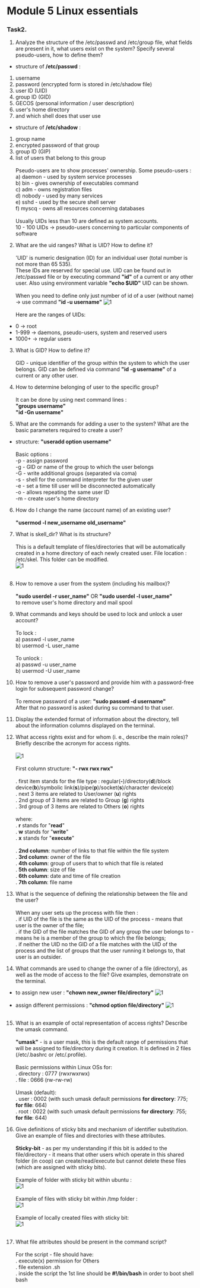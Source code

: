 # Module 5 Linux essentials

### Task2.

1. Analyze the structure of the /etc/passwd and /etc/group file, what fields are
present in it, what users exist on the system? Specify several pseudo-users, how
to define them?

- structure of **/etc/passwd** :</br>
1) username </br>
2) password (encrypted form is stored in /etc/shadow file) </br>
3) user ID (UID) </br>
4) group ID (GID) </br>
5) GECOS (personal information / user description)</br>
6) user's home directory</br>
7) and which shell does that user use </br>

- structure of **/etc/shadow** :</br>
1) group name </br>
2) encrypted password of that group </br>
3) group ID (GIP) </br>
4) list of users that belong to this group</br></br>
Pseudo-users are to show  processes' ownership. Some pseudo-users :</br>
a) daemon - used by system service processes</br>
b) bin - gives ownership of executables command</br>
c) adm - owns registration files</br>
d) nobody - used by many services</br>
e) sshd - used by the secure shell server</br>
f) myscq - owns all resources concerning databases</br></br>
Usually UIDs less than 10 are defined as system accounts.</br>
10 - 100 UIDs -> pseudo-users concerning to particular components of software


2. What are the uid ranges? What is UID? How to define it?</br></br>
'UID' is numeric designation (ID) for an individual user (total number is not more than 65 535).</br>
These IDs are reserved for special use. UID can be found out in /etc/passwd file or by executing command **"id"** of a current or any other user. Also using environment variable **"echo $UID"** UID can be shown.</br></br>
When you need to define only just number of id of a user (without name) -> use command **"id -u username"**
![1](./screenshots/2.png)</br></br>
Here are the ranges of UIDs:
- 0 -> root
- 1-999 -> daemons, pseudo-users, system and reserved users
- 1000+ -> regular users

3. What is GID? How to define it?</br></br>
GID - unique identifier of the group within the system to which the user belongs. GID can be defined via command **"id -g username"** of a current or any other user.

4. How to determine belonging of user to the specific group?</br></br>
It can be done by using next command lines :</br>
 **"groups username"**</br>
 **"id -Gn username"**

5. What are the commands for adding a user to the system? What are the basic
parameters required to create a user?

- structure: **"useradd option username"**</br></br>
  Basic options :</br>
 -p  - assign password</br>
 -g  - GID or name of the group to which the user belongs</br>
 -G  - write additional groups (separated via coma)</br>
 -s  - shell for the command interpreter for the given user</br>
 -e  - set a time till user will be disconnected automatically</br>
 -o  - allows repeating the same user ID</br>
 -m  - create user's home directory</br>


6. How do I change the name (account name) of an existing user?</br></br>**"usermod -l new_username old_username"**


7. What is skell_dir? What is its structure?</br></br>
This is a default template of files/directories that will be automatically created in a home directory of each newly created user. File location : /etc/skel. This folder can be modified. </br>
![1](./screenshots/7.png)</br></br>


8. How to remove a user from the system (including his mailbox)?</br></br>
 **"sudo userdel -r user_name"** OR **"sudo userdel -l user_name"**</br>
 to remove user's home directory and mail spool


9. What commands and keys should be used to lock and unlock a user account?</br></br>
 To lock :</br>
 a) passwd -l user_name</br>
 b) usermod -L user_name</br></br>
 To unlock : </br>
 a) passwd -u user_name</br>
 b) usermod -U user_name

10. How to remove a user's password and provide him with a password-free login for subsequent password change?</br></br>
To remove password of a user: **"sudo passwd -d username"**</br>
After that no password is asked during su command to that user.

11. Display the extended format of information about the directory, tell about the information columns displayed on the terminal.
12. What access rights exist and for whom (i. e., describe the main roles)?
Briefly describe the acronym for access rights.</br></br>
![1](./screenshots/11.png)</br></br>
First column structure: **"- rwx rwx rwx"**</br></br>
. first item stands for the file type : regular(**-**)/directory(**d**)/block device(**b**)/symbolic link(**s**)/pipe(**p**)/socket(**s**)/character device(**c**)</br>
 . next 3 items are related to User/owner (**u**) rights</br>
 . 2nd group of 3 items are related to Group (**g**) rights</br>
 . 3rd group of 3 items are related to Others (**o**) rights</br></br>
 where:</br>
  . **r** stands for "**read**"</br>
  . **w** stands for "**write**"</br>
  . **x** stands for "**execute**"</br></br>
  . **2nd column**: number of links to that file within the file system </br>
  . **3rd column**: owner of the file </br>
  . **4th column**: group of users that to which that file is related </br>
  . **5th column**: size of file </br>
  . **6th column**: date and time of file creation </br>
  . **7th column**: file name </br>

13. What is the sequence of defining the relationship between the file and the user?</br></br>
When any user sets up the process with file then :</br>
 . if UID of the file is the same as the UID of the process - means that user is the owner of the file;</br>
 . if the GID of the file matches the GID of any group the user belongs to - means he is a member of the group to which the file belongs;</br>
 . if neither the UID no the GID of a file matches with the UID of the process and the list of groups that the user running it belongs to, that user is an outsider.


14. What commands are used to change the owner of a file (directory), as well
as the mode of access to the file? Give examples, demonstrate on the terminal.</br>
- to assign new user : **"chown new_owner file/directory"**
![1](./screenshots/14.1.png)</br></br>
- assign different permissions : **"chmod option file/directory"**
![1](./screenshots/14.2.png)</br></br>


15. What is an example of octal representation of access rights? Describe the
umask command.</br></br>**"umask"** - is a user mask, this is the default range of permissions that will be assigned to file/directory during it creation. It is defined in 2 files (/etc/.bashrc or /etc/.profile).</br></br>
Basic permissions within Linux OSs for:</br>
. directory : 0777 (rwxrwxrwx)</br>
. file : 0666 (rw-rw-rw)</br></br>
Umask (default):</br>
. user : 0002 (with such umask default permissions **for directory**: 775; **for file**: 664)</br>
. root : 0022 (with such umask default permissions **for directory**: 755; **for file**: 644)

16. Give definitions of sticky bits and mechanism of identifier substitution. Give
an example of files and directories with these attributes.</br></br>**Sticky-bit** - as per my understanding if this bit is added to the file/directory - it means that other users which operate in this shared folder (in coop) can create/read/execute but cannot delete these files (which are assigned with sticky bits).</br></br>
Example of folder with sticky bit within ubuntu :</br>
![1](./screenshots/16.png)</br></br>
Example of files with sticky bit within /tmp folder : </br>
![1](./screenshots/16.2.png)</br></br>
Example of locally created files with sticky bit: </br>
![1](./screenshots/16.1.png)</br></br>


17. What file attributes should be present in the command script?</br></br>
For the script - file should have: </br>
 . execute(x) permission for Others</br>
 . file extension .sh </br>
 . inside the script the 1st line should be **#!/bin/bash** in order to boot shell bash
